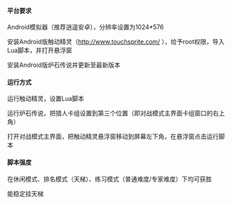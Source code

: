 #### 平台要求

Android模拟器（推荐逍遥安卓），分辨率设置为1024*576

安装Android版触动精灵（http://www.touchsprite.com/ ），给予root权限，导入Lua脚本，并打开悬浮窗

安装Android版炉石传说并更新至最新版本

#### 运行方式

运行触动精灵，设置Lua脚本

运行炉石传说，把猎人卡组设置到第三个位置（即对战模式主界面卡组窗口的右上角）

打开对战模式主界面，把触动精灵悬浮窗移动到屏幕左下角，在悬浮窗点击运行脚本

#### 脚本强度

在休闲模式、排名模式（天梯）、练习模式（普通难度/专家难度）下均可获胜

能稳定挂天梯
